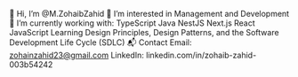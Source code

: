 👋 Hi, I’m @M.ZohaibZahid
👀 I’m interested in Management and Development
🌱 I’m currently working with:
TypeScript
Java
NestJS
Next.js
React
JavaScript
Learning Design Principles, Design Patterns, and the Software Development Life Cycle (SDLC)
📬 Contact
Email: zohainzahid23@gmail.com
LinkedIn: linkedin.com/in/zohaib-zahid-003b54242
